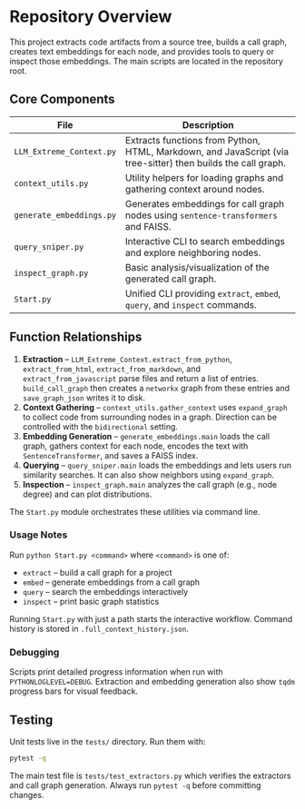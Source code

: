 # Repository Overview

This project extracts code artifacts from a source tree, builds a call graph,
creates text embeddings for each node, and provides tools to query or inspect
those embeddings. The main scripts are located in the repository root.

## Core Components

| File | Description |
| ---- | ----------- |
| `LLM_Extreme_Context.py` | Extracts functions from Python, HTML, Markdown, and JavaScript (via tree-sitter) then builds the call graph. |
| `context_utils.py` | Utility helpers for loading graphs and gathering context around nodes. |
| `generate_embeddings.py` | Generates embeddings for call graph nodes using `sentence-transformers` and FAISS. |
| `query_sniper.py` | Interactive CLI to search embeddings and explore neighboring nodes. |
| `inspect_graph.py` | Basic analysis/visualization of the generated call graph. |
| `Start.py` | Unified CLI providing `extract`, `embed`, `query`, and `inspect` commands. |

## Function Relationships

1. **Extraction** – `LLM_Extreme_Context.extract_from_python`,
   `extract_from_html`, `extract_from_markdown`, and
   `extract_from_javascript` parse files and return a
   list of entries. `build_call_graph` then creates a `networkx` graph from
   these entries and `save_graph_json` writes it to disk.
2. **Context Gathering** – `context_utils.gather_context` uses
   `expand_graph` to collect code from surrounding nodes in a graph. Direction
   can be controlled with the `bidirectional` setting.
3. **Embedding Generation** – `generate_embeddings.main` loads the call graph,
   gathers context for each node, encodes the text with
   `SentenceTransformer`, and saves a FAISS index.
4. **Querying** – `query_sniper.main` loads the embeddings and lets users run
   similarity searches. It can also show neighbors using
   `expand_graph`.
5. **Inspection** – `inspect_graph.main` analyzes the call graph (e.g., node
   degree) and can plot distributions.

The `Start.py` module orchestrates these utilities via command line.

### Usage Notes

Run `python Start.py <command>` where `<command>` is one of:

- `extract` – build a call graph for a project
- `embed` – generate embeddings from a call graph
- `query` – search the embeddings interactively
- `inspect` – print basic graph statistics

Running `Start.py` with just a path starts the interactive workflow. Command
history is stored in `.full_context_history.json`.

### Debugging

Scripts print detailed progress information when run with `PYTHONLOGLEVEL=DEBUG`.
Extraction and embedding generation also show `tqdm` progress bars for visual
feedback.

## Testing

Unit tests live in the `tests/` directory. Run them with:

```bash
pytest -q
```

The main test file is `tests/test_extractors.py` which verifies the extractors and call graph generation.
Always run `pytest -q` before committing changes.
